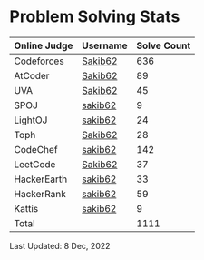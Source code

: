 # Problem Solving Stats


| Online Judge | Username | Solve Count |
| ------------ | -------- | ----------- |
| Codeforces | [Sakib62](https://codeforces.com/profile/Sakib62) | 636 |
| AtCoder | [Sakib62](https://atcoder.jp/users/Sakib62) | 89 |
| UVA | [Sakib62](https://onlinejudge.org/index.php?option=com_onlinejudge&Itemid=8&page=show_authorstats&userid=1128892) | 45 |
| SPOJ | [sakib62](https://www.spoj.com/users/sakib62/) | 9 | 
| LightOJ | [sakib62](https://lightoj.com/user/sakib62) | 24 |
| Toph | [Sakib62](https://toph.co/u/Sakib62) | 28 |
| CodeChef | [sakib62](https://www.codechef.com/users/sakib62) | 142 |
| LeetCode | [Sakib62](https://leetcode.com/Sakib62/) | 37 |
| HackerEarth | [sakib62](https://www.hackerearth.com/@sakib62) | 33 |
| HackerRank | [sakib62](https://www.hackerrank.com/sakib62) | 59 |
| Kattis | [sakib62](https://open.kattis.com/users/sakib62) | 9 |
| Total | | 1111 |

Last Updated: 8 Dec, 2022
